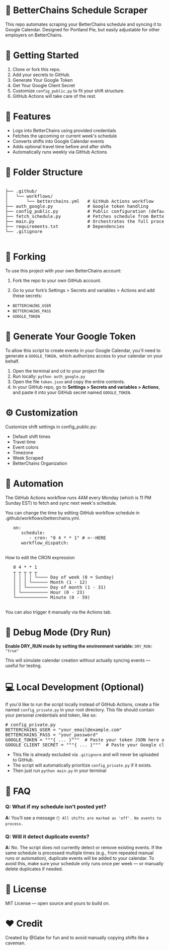 # 📅 BetterChains Schedule Scraper

This repo automates scraping your BetterChains schedule and syncing it to Google Calendar. Designed for Portland Pie, but easily adjustable for other employers on BetterChains.

# 🚀 Getting Started

1. Clone or fork this repo.
2. Add your secrets to GitHub.
3. Generate Your Google Token
4. Get Your Google Client Secret
5. Customize `config_public.py` to fit your shift structure.
6. GitHub Actions will take care of the rest.

# 🧩 Features

- Logs into BetterChains using provided credentials
- Fetches the upcoming or current week's schedule
- Converts shifts into Google Calendar events
- Adds optional travel time before and after shifts
- Automatically runs weekly via GitHub Actions

# 📁 Folder Structure

<pre lang="md">  
├── .github/  
│   └── workflows/  
│       └── betterchains.yml   # GitHub Actions workflow  
├── auth_google.py             # Google token handling  
├── config_public.py           # Public configuration (defaults, colors, labels)  
├── fetch_schedule.py          # Fetches schedule from BetterChains  
├── main.py                    # Orchestrates the full process  
├── requirements.txt           # Dependencies  
└── .gitignore
 </pre>

# 🍴 Forking

To use this project with your own BetterChains account:

1.  Fork the repo to your own GitHub account.

2.  Go to your fork’s Settings > Secrets and variables > Actions and add these secrets:

- `BETTERCHAINS_USER`
- `BETTERCHAINS_PASS`
- `GOOGLE_TOKEN`

# 🔑 Generate Your Google Token

To allow this script to create events in your Google Calendar, you'll need to generate a `GOOGLE_TOKEN,` which authorizes access to your calendar on your behalf.

1. Open the terminal and cd to your project file
2. Run locally: `python auth_google.py`
3. Open the file `token.json` and copy the entire contents.
4. In your GitHub repo, go to **Settings > Secrets and variables > Actions**, and paste it into your GitHub secret named `GOOGLE_TOKEN`.

# ⚙️ Customization

Customize shift settings in config_public.py:

- Default shift times
- Travel time
- Event colors
- Timezone
- Week Scraped
- BetterChains Organization

# 🤖 Automation

The GitHub Actions workflow runs 4AM every Monday (which is 11 PM Sunday EST) to fetch and sync next week's schedule.

You can change the time by editing GitHub workflow schedule in .github/workflows/betterchains.yml.

   <pre lang="yml">
   on:
      schedule:
         - cron: "0 4 * * 1" # <--HERE
      workflow_dispatch:
   </pre>

How to edit the CRON expression

   <pre lang="md">
   0 4 * * 1
   ┬ ┬ ┬ ┬ ┬
   │ │ │ │ └──── Day of week (0 = Sunday)
   │ │ │ └────── Month (1 - 12)
   │ │ └──────── Day of month (1 - 31)
   │ └────────── Hour (0 - 23)
   └──────────── Minute (0 - 59)
   </pre>

You can also trigger it manually via the Actions tab.

# 🧪 Debug Mode (Dry Run)

**Enable DRY_RUN mode by setting the environment variable:**
`DRY_RUN: "true"`

This will simulate calendar creation without actually syncing events — useful for testing.

# 💻 Local Development (Optional)

If you'd like to run the script locally instead of GitHub Actions, create a file named `config_private.py` in your root directory. This file should contain your personal credentials and token, like so:

<pre lang="python">
# config_private.py
BETTERCHAINS_USER = "your_email@example.com"
BETTERCHAINS_PASS = "your_password"
GOOGLE_TOKEN = """{ ... }"""  # Paste your token JSON here as a multi-line string
GOOGLE_CLIENT_SECRET = """{ ... }"""  # Paste your Google client secret JSON here as a multi-line string
</pre>

- This file is already excluded via `.gitignore` and will never be uploaded to GitHub.
- The script will automatically prioritize `config_private.py` if it exists.
- Then just run `python main.py` in your terminal

# 🙋 FAQ

### **Q:** What if my schedule isn’t posted yet?

**A:** You’ll see a message `🕙 All shifts are marked as 'off'. No events to process.`

### **Q:** Will it detect duplicate events?

**A:** No. The script does not currently detect or remove existing events. If the same schedule is processed multiple times (e.g., from repeated manual runs or automation), duplicate events will be added to your calendar.
To avoid this, make sure your schedule only runs once per week — or manually delete duplicates if needed.

# 📜 License

MIT License — open source and yours to build on.

# ❤️ Credit

Created by @Gabe for fun and to avoid manually copying shifts like a caveman.

